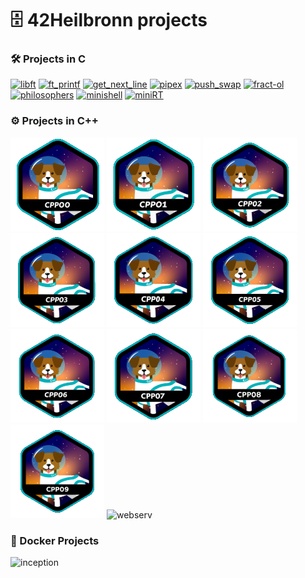 # :file_cabinet: 42Heilbronn projects

### :hammer_and_wrench: Projects in C

[![libft](https://github.com/Grihladin/42-project-badges/blob/main/badges/libfte.png)](https://github.com/Grihladin/42HN-libft)
[![ft_printf](https://github.com/Grihladin/42-project-badges/blob/main/badges/ft_printfe.png)](https://github.com/Grihladin/42HN-ft-printf)
[![get_next_line](https://github.com/Grihladin/42-project-badges/blob/main/badges/get_next_linee.png)](https://github.com/Grihladin/42HN-get-next-line)
[![pipex](https://github.com/Grihladin/42-project-badges/blob/main/badges/pipexe.png)](https://github.com/Grihladin/42HN-pipex)
[![push_swap](https://github.com/Grihladin/42-project-badges/blob/main/badges/push_swape.png)](https://github.com/Grihladin/42HN-push-swap)
[![fract-ol](https://github.com/Grihladin/42-project-badges/blob/main/badges/fract-ole.png)](https://github.com/Grihladin/42HN-fractal)
[![philosophers](https://github.com/Grihladin/42-project-badges/blob/main/badges/philosopherse.png)](https://github.com/Grihladin/42HN-philosophers)
[![minishell](https://github.com/Grihladin/42-project-badges/blob/main/badges/minishelle.png)](https://github.com/Grihladin/42HN-minishell)
[![miniRT](https://github.com/Grihladin/42-project-badges/blob/main/badges/minirte.png)](https://github.com/Grihladin/42HN-miniRT)

### :gear: Projects in C++

[![CPP_Module_00](https://github.com/Grihladin/42-project-badges/blob/main/badges/numbered_cpps/CPP00.png)](https://github.com/Grihladin/42HN-CPP-module-00)
[![CPP_Module_01](https://github.com/Grihladin/42-project-badges/blob/main/badges/numbered_cpps/CPP01.png)](https://github.com/Grihladin/42HN-CPP-module-01)
[![CPP_Module_02](https://github.com/Grihladin/42-project-badges/blob/main/badges/numbered_cpps/CPP02.png)](https://github.com/Grihladin/42HN-CPP-module-02)
[![CPP_Module_03](https://github.com/Grihladin/42-project-badges/blob/main/badges/numbered_cpps/CPP03.png)](https://github.com/Grihladin/42HN-CPP-module-03)
![CPP_Module_04](https://github.com/Grihladin/42-project-badges/blob/main/badges/numbered_cpps/CPP04.png)
![CPP_Module_05](https://github.com/Grihladin/42-project-badges/blob/main/badges/numbered_cpps/CPP05.png)
![CPP_Module_06](https://github.com/Grihladin/42-project-badges/blob/main/badges/numbered_cpps/CPP06.png)
![CPP_Module_07](https://github.com/Grihladin/42-project-badges/blob/main/badges/numbered_cpps/CPP07.png)
![CPP_Module_08](https://github.com/Grihladin/42-project-badges/blob/main/badges/numbered_cpps/CPP08.png)
![CPP_Module_09](https://github.com/Grihladin/42-project-badges/blob/main/badges/numbered_cpps/CPP09.png)
![webserv](https://github.com/Grihladin/42-project-badges/blob/main/badges/webserve.png)

### :whale: Docker Projects

![inception](https://github.com/Grihladin/42-project-badges/blob/main/badges/inceptione.png)

